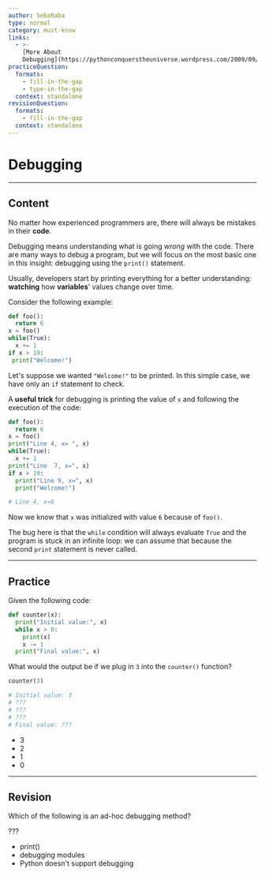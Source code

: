 ```yaml
---
author: SebaRaba
type: normal
category: must-know
links:
  - >-
    [More About
    Debugging](https://pythonconquerstheuniverse.wordpress.com/2009/09/10/debugging-in-python/){website}
practiceQuestion:
  formats:
    - fill-in-the-gap
    - type-in-the-gap
  context: standalone
revisionQuestion:
  formats:
    - fill-in-the-gap
  context: standalone
---
```


# Debugging


---

## Content

No matter how experienced programmers are, there will always be mistakes in their **code**.

Debugging means understanding what is going *wrong* with the code. There are many ways to debug a program, but we will focus on the most basic one in this insight: debugging using the `print()` statement.

Usually, developers start by printing everything for a better understanding: **watching** how **variables**' values change over time.

Consider the following example:

```python
def foo():
  return 6
x = foo()
while(True):    
  x += 1
if x > 19:
 print("Welcome!")
```

Let's suppose we wanted `"Welcome!"` to be printed. In this simple case, we have only an `if` statement to check. 

A **useful trick** for debugging is printing the value of `x` and following the execution of the code:

```python
def foo():
  return 6
x = foo()
print("Line 4, x= ", x)
while(True):  
  x += 1
print("Line  7, x=", x)
if x > 19:
  print("Line 9, x=", x)
  print("Welcome!")

# Line 4, x=6
```

Now we know that `x` was initialized with value `6` because of `foo()`. 

The bug here is that the `while` condition will always evaluate `True` and the program is stuck in an infinite loop: we can assume that because the second `print` statement is never called.


---

## Practice

Given the following code:
```python
def counter(x):
  print("Initial value:", x)
  while x > 0:
    print(x)
    x -= 1
  print("Final value:", x)
```

What would the output be if we plug in `3` into the `counter()` function?

```py
counter(3)

# Initial value: 3
# ???
# ???
# ???
# Final value: ???
```

- 3
- 2
- 1
- 0


---

## Revision

Which of the following is an ad-hoc debugging method?

???

- print()
- debugging modules
- Python doesn't support debugging
 

